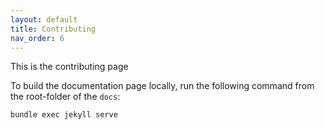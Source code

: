 ```yaml
---
layout: default
title: Contributing
nav_order: 6
---
```


This is the contributing page

To build the documentation page locally, run the following command from the root-folder of the `docs`:
```bash
bundle exec jekyll serve
```
